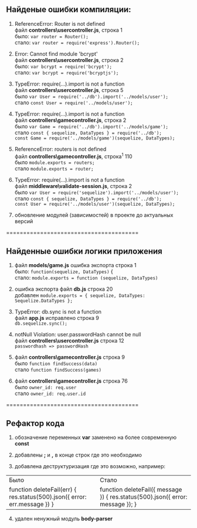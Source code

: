## Найденые ошибки компиляции:

1)  ReferenceError: Router is not defined<br />
    файл **controllers\usercontroller.js**, строка 1<br />
        было: ```var router = Router();```<br />
        стало: ```var router = require('express').Router();```

2)  Error: Cannot find module 'bcrypt'<br />
    файл **controllers\usercontroller.js**, строка 2<br />
        было: ```var bcrypt = require('bcrypt');```<br />
        стало: ```var bcrypt = require('bcryptjs');```

3)  TypeError: require(...).import is not a function<br />
    файл **controllers\usercontroller.js**, строка 5<br />
        было ```var User = require('../db').import('../models/user');```<br />
        стало ```const User = require('../models/user');```

4)  TypeError: require(...).import is not a function<br />
    файл **controllers\gamecontroller.js**, строка 2 <br />
        было ```var Game = require('../db').import('../models/game');```<br />
        стало   ```const { sequelize, DataTypes } = require('../db');```<br />
                ```const Game = require('../models/game')(sequelize, DataTypes);```

5)  ReferenceError: routers is not defined<br />
    файл **controllers\gamecontroller.js**, строка<sup>1</sup> 110<br />
        было ```module.exports = routers;```<br />
        стало ```module.exports = router;```

6)  TypeError: require(...).import is not a function<br />
    файл **middleware\validate-session.js**, строка 2<br />
        было    ```var User = require('sequelize').import('../models/user');```<br />
        стало   ```const { sequelize, DataTypes } = require('../db');```<br />
                ```const User = require('../models/user')(sequelize, DataTypes);```

7) обновление модулей (зависимостей) в проекте до актуальных версий<br />

=======================================

## Найденные ошибки логики приложения

1)  файл **models/game.js** ошибка экспорта строка 1<br />
        было: ```function(sequelize, DataTypes)``` {<br />
        стало: ```module.exports = function (sequelize, DataTypes)```<br />

2)  ошибка экспорта файл **db.js** строка 20 <br />
        добавлен ```module.exports = { sequelize, DataTypes: Sequelize.DataTypes };```<br />

3)  TypeError: db.sync is not a function<br />
    файл **app.js** исправлено строка 9<br />
        ```db.sequelize.sync();```

4)  notNull Violation: user.passwordHash cannot be null<br />
    файл **controllers\usercontroller.js** строка 12 <br />
        ```passwordhash => passwordHash```

5)  файл **controllers\gamecontroller.js** строка 9<br />
        было ```function findSuccess(data)```<br />
        стало ```function findSuccess(games)```

6)  файл **controllers\gamecontroller.js** строка 76<br />
        было ```owner_id: req.user```<br />
        стало ```owner_id: req.user.id```

=======================================

## Рефактор кода

1)  обозначение переменных **var** заменено на более современную **const**

2)  добавлены **;** и **,** в конце строк где это необходимо

3)  добавлена деструктуризация где это возможно, например:
<table>
    <tr>
        <td>Было</td>
        <td>Стало</td>
    </tr>
    <tr>
        <td>
            function deleteFail(err) {
                res.status(500).json({
                    error: err.message
                })
            }
        </td>
        <td>
            function deleteFail({ message }) {
                res.status(500).json({ error: message });
            }
        </td>
    </tr>
</table>

4) удален ненужный модуль **body-parser**

